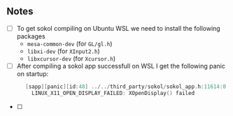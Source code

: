 ## Notes
- [ ] To get sokol compiling on Ubuntu WSL we need to install the following packages
	- `mesa-common-dev` (for `GL/gl.h`)
	- `libxi-dev` (for `XInput2.h`)
	- `libxcursor-dev` (for `Xcursor.h`)
- [ ] After compiling a sokol app successfull on WSL I get the following panic on startup:
```cpp
      [sapp][panic][id:48] ../../third_party/sokol/sokol_app.h:11614:0:
        LINUX_X11_OPEN_DISPLAY_FAILED: XOpenDisplay() failed
```
- [ ] 
